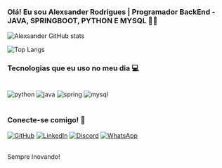 ### Olá! Eu sou Alexsander Rodrigues | Programador BackEnd - JAVA, SPRINGBOOT, PYTHON E MYSQL 👋🏿

![Alexsander GitHub stats](https://github-readme-stats.vercel.app/api?username=Alexsanderro&show_icons=true&theme=radical)

![Top Langs](https://github-readme-stats.vercel.app/api/top-langs/?username=Alexsanderro&layout=compact)

### Tecnologias que eu uso no meu dia 💻
<div style='display: inlineblock'><br/>
    <img align="center" alt="python" src="https://img.shields.io/badge/Python-3776AB?style=for-the-badge&logo=python&logoColor=white"/>
    <img align="center" alt="java" src="https://img.shields.io/badge/Java-ED8B00?style=for-the-badge&logo=openjdk&logoColor=white"/>
     <img align="center" alt="spring" src="https://img.shields.io/badge/spring-%236DB33F.svg?style=for-the-badge&logo=spring&logoColor=white"/>
    <img align="center" alt="mysql" src="https://img.shields.io/badge/mysql-%2300f.svg?style=for-the-badge&logo=mysql&logoColor=white"/>
    </br></br>
</div>

### Conecte-se comigo! 🛜

[![GitHub](https://img.shields.io/badge/GitHub-100000?style=for-the-badge&logo=github&logoColor=white)](https://github.com/Alexsanderro)
[![LinkedIn](https://img.shields.io/badge/LinkedIn-0077B5?style=for-the-badge&logo=linkedin&logoColor=white)](https://www.linkedin.com/in/alexsander-rodrigues-62552626a/)
[![Discord](https://img.shields.io/badge/Discord-7289DA?style=for-the-badge&logo=discord&logoColor=white)](https://discord.com/channels/@alexsander3621/)
[![WhatsApp](https://img.shields.io/badge/WhatsApp-25D366?style=for-the-badge&logo=whatsapp&logoColor=white)](https://wa.me/+5527997984063)

</br>
Sempre Inovando!
